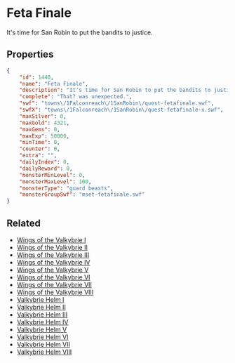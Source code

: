 # Feta Finale

It's time for San Robin to put the bandits to justice.

## Properties

```json
{
    "id": 1440,
    "name": "Feta Finale",
    "description": "It's time for San Robin to put the bandits to justice.",
    "complete": "That? was unexpected.",
    "swf": "towns\/1Falconreach\/1SanRobin\/quest-fetafinale.swf",
    "swfX": "towns\/1Falconreach\/1SanRobin\/quest-fetafinale-x.swf",
    "maxSilver": 0,
    "maxGold": 4321,
    "maxGems": 0,
    "maxExp": 50000,
    "minTime": 0,
    "counter": 0,
    "extra": "",
    "dailyIndex": 0,
    "dailyReward": 0,
    "monsterMinLevel": 0,
    "monsterMaxLevel": 100,
    "monsterType": "guard beasts",
    "monsterGroupSwf": "mset-fetafinale.swf"
}
```

## Related

- [Wings of the Valkybrie I](../items/17326-wings-of-the-valkybrie-i.md)
- [Wings of the Valkybrie II](../items/17327-wings-of-the-valkybrie-ii.md)
- [Wings of the Valkybrie III](../items/17328-wings-of-the-valkybrie-iii.md)
- [Wings of the Valkybrie IV](../items/17329-wings-of-the-valkybrie-iv.md)
- [Wings of the Valkybrie V](../items/17330-wings-of-the-valkybrie-v.md)
- [Wings of the Valkybrie VI](../items/17331-wings-of-the-valkybrie-vi.md)
- [Wings of the Valkybrie VII](../items/17332-wings-of-the-valkybrie-vii.md)
- [Wings of the Valkybrie VIII](../items/17333-wings-of-the-valkybrie-viii.md)
- [Valkybrie Helm I](../items/17334-valkybrie-helm-i.md)
- [Valkybrie Helm II](../items/17335-valkybrie-helm-ii.md)
- [Valkybrie Helm III](../items/17336-valkybrie-helm-iii.md)
- [Valkybrie Helm IV](../items/17337-valkybrie-helm-iv.md)
- [Valkybrie Helm V](../items/17338-valkybrie-helm-v.md)
- [Valkybrie Helm VI](../items/17339-valkybrie-helm-vi.md)
- [Valkybrie Helm VII](../items/17340-valkybrie-helm-vii.md)
- [Valkybrie Helm VIII](../items/17341-valkybrie-helm-viii.md)

